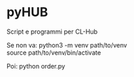 # pyHUB
Script e programmi per CL-Hub

Se non va:
python3 -m venv path/to/venv                                                                                                                                                                                              
source path/to/venv/bin/activate

Poi:
python order.py
